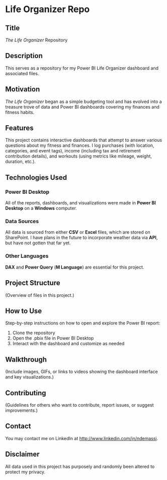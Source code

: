 # Life Organizer Repo

## Title
*The Life Organizer* Repository

## Description
This serves as a repository for my Power BI Life Organizer dashboard and associated files.

## Motivation
*The Life Organizer* began as a simple budgeting tool and has evolved into a treasure trove of data and Power BI dashboards covering my finances and fitness habits.

## Features
This project contains interactive dashboards that attempt to answer various questions about my fitness and finances.
I log purchases (with location, categories, and event tags), income (including tax and retirement contribution details), and workouts (using metrics like mileage, weight, duration, etc.).

## Technologies Used
### Power BI Desktop
All of the reports, dashboards, and visualizations were made in **Power BI Desktop** on a **Windows** computer.
### Data Sources
All data is sourced from either **CSV** or **Excel** files, which are stored on SharePoint. I have plans in the future to incorporate weather data via **API**, but have not gotten that far yet.
### Other Languages
**DAX** and **Power Query** (**M Language**) are essential for this project.

## Project Structure
(Overview of files in this project.)

## How to Use
Step-by-step instructions on how to open and explore the Power BI report:
1) Clone the repository
2) Open the .pbix file in Power BI Desktop
3) Interact with the dashboard and customize as needed

## Walkthrough
(Include images, GIFs, or links to videos showing the dashboard interface and key visualizations.)

## Contributing
(Guidelines for others who want to contribute, report issues, or suggest improvements.)

## Contact
You may contact me on LinkedIn at http://www.linkedin.com/in/ndemassi.

## Disclaimer
All data used in this project has purposely and randomly been altered to protect my privacy.
